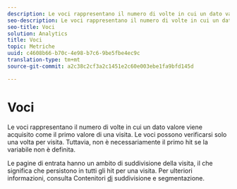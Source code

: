 ```yaml
---
description: Le voci rappresentano il numero di volte in cui un dato valore viene acquisito come il primo valore di una visita. Le voci possono verificarsi solo una volta per visita. Tuttavia, non è necessariamente il primo hit se la variabile non è definita.
seo-description: Le voci rappresentano il numero di volte in cui un dato valore viene acquisito come il primo valore di una visita. Le voci possono verificarsi solo una volta per visita. Tuttavia, non è necessariamente il primo hit se la variabile non è definita.
seo-title: Voci
solution: Analytics
title: Voci
topic: Metriche
uuid: c4608b66-b70c-4e98-b7c6-9be5fbe4ec9c
translation-type: tm+mt
source-git-commit: a2c38c2cf3a2c1451e2c60e003ebe1fa9bfd145d

---
```



# Voci

Le voci rappresentano il numero di volte in cui un dato valore viene acquisito come il primo valore di una visita. Le voci possono verificarsi solo una volta per visita. Tuttavia, non è necessariamente il primo hit se la variabile non è definita.

Le pagine di entrata hanno un ambito di suddivisione della visita, il che significa che persistono in tutti gli hit per una visita. Per ulteriori informazioni, consulta Contenitori [di](https://marketing.adobe.com/resources/help/en_US/sc/user/c_Breakdown_and_segmentation_containers.html) suddivisione e segmentazione.
